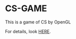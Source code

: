 # CS-GAME
This is a game of CS by OpenGL

For details, look [HERE](https://github.com/TryFire/CS-GAME/blob/master/report/poa_report.pdf).
